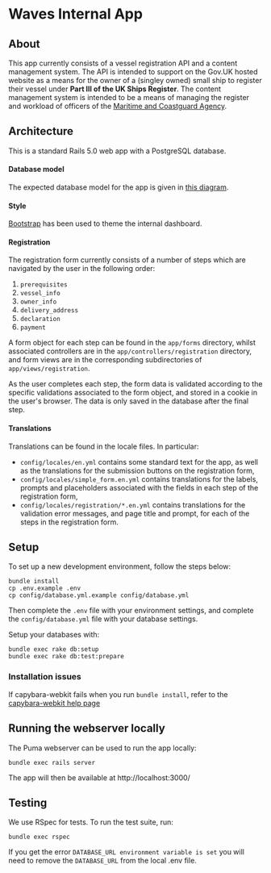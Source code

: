 # Waves Internal App

## About

This app currently consists of a vessel registration API and a content
management system. The API is intended to support on the
Gov.UK hosted website as a means for the owner of a (singley owned) small ship to
register their vessel under **Part III of the UK Ships Register**. The content
management system is intended to be a means of managing the register and
workload of officers of the [Maritime and Coastguard Agency][mca].

[mca]: https://www.gov.uk/government/organisations/maritime-and-coastguard-agency

## Architecture

This is a standard Rails 5.0 web app with a PostgreSQL database.

#### Database model

The expected database model for the app is given in [this diagram][db-model].

[db-model]: https://gitlab.oceanshq.com/maritime-coastguard-agency/vrsapp/uploads/3d089bf206206b2d313ac84eafa8505a/data_model.png

#### Style

[Bootstrap][bootstrap] has been used to theme the internal dashboard.

[bootstrap]: https://getbootstrap.com/

#### Registration

The registration form currently consists of a number of steps which are
navigated by the user in the following order:

  1. `prerequisites`
  2. `vessel_info`
  3. `owner_info`
  4. `delivery_address`
  5. `declaration`
  6. `payment`

A form object for each step can be found in the `app/forms` directory, whilst
associated controllers are in the `app/controllers/registration` directory, and
form views are in the corresponding subdirectories of `app/views/registration`.

As the user completes each step, the form data is validated according to the
specific validations associated to the form object, and stored in a cookie in
the user's browser. The data is only saved in the database after the final step.

#### Translations

Translations can be found in the locale files.  In particular:

  * `config/locales/en.yml` contains some standard text for the app, as well as
    the translations for the submission buttons on the registration form,
  * `config/locales/simple_form.en.yml` contains translations for the labels,
    prompts and placeholders associated with the fields in each step of the
    registration form,
  * `config/locales/registration/*.en.yml` contains translations for the
    validation error messages, and page title and prompt, for each of the steps
    in the registration form.

## Setup

To set up a new development environment, follow the steps below:

    bundle install
    cp .env.example .env
    cp config/database.yml.example config/database.yml

Then complete the `.env` file with your environment settings, and complete the
`config/database.yml` file with your database settings.

Setup your databases with:

    bundle exec rake db:setup
    bundle exec rake db:test:prepare

### Installation issues

If capybara-webkit fails when you run `bundle install`, refer to the [capybara-webkit help page](https://github.com/thoughtbot/capybara-webkit/wiki/Installing-Qt-and-compiling-capybara-webkit)

## Running the webserver locally

The Puma webserver can be used to run the app locally:

    bundle exec rails server

The app will then be available at http://localhost:3000/

## Testing

We use RSpec for tests. To run the test suite, run:

    bundle exec rspec

If you get the error `DATABASE_URL environment variable is set` you will need to remove the `DATABASE_URL` from the local .env file.
